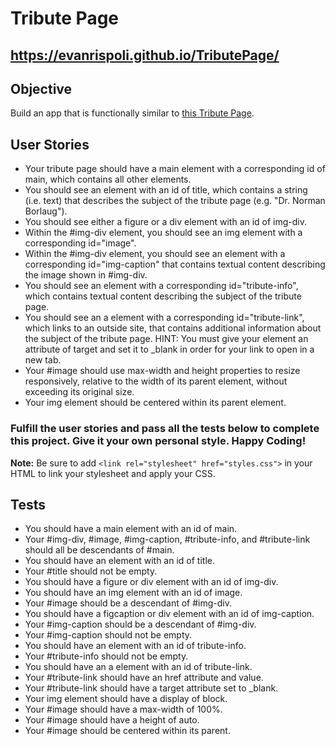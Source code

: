 # Tribute Page
## https://evanrispoli.github.io/TributePage/

## Objective
Build an app that is functionally similar to [this Tribute Page](https://tribute-page.freecodecamp.rocks).

## User Stories
- Your tribute page should have a main element with a corresponding id of main, which contains all other elements.
- You should see an element with an id of title, which contains a string (i.e. text) that describes the subject of the tribute page (e.g. "Dr. Norman Borlaug").
- You should see either a figure or a div element with an id of img-div.
- Within the #img-div element, you should see an img element with a corresponding id="image".
- Within the #img-div element, you should see an element with a corresponding id="img-caption" that contains textual content describing the image shown in #img-div.
- You should see an element with a corresponding id="tribute-info", which contains textual content describing the subject of the tribute page.
- You should see an a element with a corresponding id="tribute-link", which links to an outside site, that contains additional information about the subject of the tribute page. HINT: You must give your element an attribute of target and set it to _blank in order for your link to open in a new tab.
- Your #image should use max-width and height properties to resize responsively, relative to the width of its parent element, without exceeding its original size.
- Your img element should be centered within its parent element.

### Fulfill the user stories and pass all the tests below to complete this project. Give it your own personal style. Happy Coding!

**Note:** Be sure to add `<link rel="stylesheet" href="styles.css">` in your HTML to link your stylesheet and apply your CSS.


## Tests
- You should have a main element with an id of main.
- Your #img-div, #image, #img-caption, #tribute-info, and #tribute-link should all be descendants of #main.
- You should have an element with an id of title.
- Your #title should not be empty.
- You should have a figure or div element with an id of img-div.
- You should have an img element with an id of image.
- Your #image should be a descendant of #img-div.
- You should have a figcaption or div element with an id of img-caption.
- Your #img-caption should be a descendant of #img-div.
- Your #img-caption should not be empty.
- You should have an element with an id of tribute-info.
- Your #tribute-info should not be empty.
- You should have an a element with an id of tribute-link.
- Your #tribute-link should have an href attribute and value.
- Your #tribute-link should have a target attribute set to _blank.
- Your img element should have a display of block.
- Your #image should have a max-width of 100%.
- Your #image should have a height of auto.
- Your #image should be centered within its parent.

